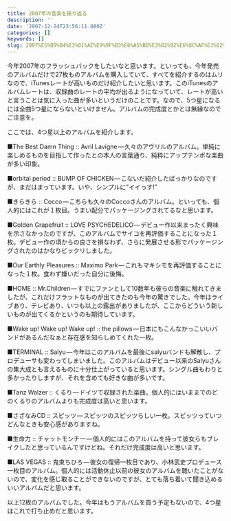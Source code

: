 ```yaml
---
title: 2007年の音楽を振り返る
description: ''
date: '2007-12-24T23:56:11.000Z'
categories: []
keywords: []
slug: 2007%E5%B9%B4%E3%81%AE%E9%9F%B3%E6%A5%BD%E3%82%92%E6%8C%AF%E3%82%8A%E8%BF%94%E3%82%8B
---
```

今年2007年のフラッシュバックをしたいなと思います。といっても、今年発売のアルバムだけで27枚ものアルバムを購入していて、すべてを紹介するのはムリなので、iTunesレートが高いものだけ紹介したいと思います。このiTunesのアルバムレートは、収録曲のレートの平均が出るようになっていて、レートが高いと言うことは気に入った曲が多いというだけのことです。なので、5つ星になるには全曲5つ星にならないといけません。アルバムの完成度とかとは無縁なのでご注意を。

ここでは、4つ星以上のアルバムを紹介します。

■The Best Damn Thing :: Avril Lavigne — 久々のアヴリルのアルバム。単純に楽しめるものを目指して作ったとの本人の言葉通り、純粋にアップテンポな楽曲が多い印象。

■orbital period :: BUMP OF CHICKEN — こないだ紹介したばっかりなのですが、まだはまっています。いや、シンプルに”イイっす!”

■きらきら :: Cocco — こちらも久々のCoccoさんのアルバム。といっても、個人的にはこれが１枚目。うまい配分でパッケージングされてるなと思います。

■Golden Grapefruit :: LOVE PSYCHEDELICO — デビュー作以来まったく興味を示さなかったのですが、このアルバムでサイコを再評価することになった１枚。デビュー作の頃からの良さを損なわず、さらに発展させる形でパッケージングされたのはかなりビックリしました。

■Our Earthly Pleasures :: Maximo Park — これもマキシモを再評価することになった１枚。食わず嫌いだった自分に後悔。

■HOME :: Mr.Children — すでにファンとして10数年も彼らの音楽に触れてきましたが、これだけフラットなものが出てきたのも今年の驚きでした。今年はライブあり、テレビあり、いつも以上の露出がありましたが、ここからどういう新しいものが出てくるかというのも期待しています。

■Wake up! Wake up! Wake up! :: the pillows — 日本にもこんなかっこいいバンドがあるんだなぁと存在感を知らしめてくれた一枚。

■TERMINAL :: Salyu — 今年はこのアルバムを最後にsalyuバンドも解散し、プロデューサも変わってしまいました。このアルバムはデビュー以来のSalyuさんの集大成とも言えるものに十分仕上がっていると思います。シングル曲もわりと多かったりしますが、それを含めても好きな曲が多いです。

■Tanz Walzer :: くるり — ドイツで収録された楽曲。個人的にはいままでのどのくるりのアルバムよりも完成度は高いと思います。

■さざなみCD :: スピッツ — スピッツのスピッツらしい一枚。スピッツっていつどんなときも安心感がありますね。

■生命力 :: チャットモンチー — 個人的にはこのアルバムを持って彼女らもブレイクしたと思っているんですけどね。それだけ完成度は高いと思います。

■LAS VEGAS :: 鬼束ちひろ — 彼女の復帰一枚目であり、小林武史プロデュース一枚目のアルバム。個人的には活動休止以前の彼女のアルバムを聴いたことがないので、変化を感じ取ることができないのですが、とても落ち着いて聞き込めるいいアルバムだと思います。

以上12枚のアルバムでした。今年はもうアルバムを買う予定もないので、4つ星はこれで打ち止めだと思います。